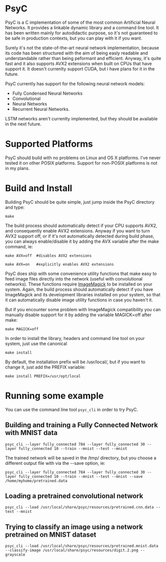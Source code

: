 PsyC
===

PsyC is a C implementation of some of the most common Artificial Neural Networks.
It provides a linkable dynamic library and a command line tool.
It has been written mainly for autodidactic purpose, so it's not guaranteed to 
be safe in production contexts, but you can play with it if you want.

Surely it's not the state-of-the-art neural network implementation, because its 
code has been structured with the aim of being easly readable and 
understandable rather than being peformant and efficient.
Anyway, it's quite fast and it also supports AVX2 extensions when built on 
CPUs that have support it.
It doesn't currenlty support CUDA, but i have plans for it in the future.

PsyC currently has support for the following neural network models:

- Fully Condensed Neural Networks
- Convolutional
- Neural Networks 
- Recurrent Neural Networks.

LSTM networks aren't currenlty implemented, but they should be available in 
the next future.

Supported Platforms
===

PsyC should build with no problems on Linux and OS X platforms.
I've never tested it on other POSIX platforms.
Support for non-POSIX platforms is not in my plans.

Build and Install
===

Building PsyC should be quite simple, just jump inside the PsyC directory and 
type:

    make

The build process should automatically detect if your CPU supports AVX2, and 
consequently enable AVX2 extensions.
Anyway if you want to turn AVX2 support off, or if it's not automatically 
detected during build phase, you can always enable/disable it by adding 
the AVX variable after the make command, ie:

    make AVX=off  #disables AVX2 extensions

    make AVX=on   #explicitly enables AVX2 extensions

PsyC does ship with some convenience utility functions that make easy 
to feed image files directly into the network (useful with convolutional networks).
These functions require [ImageMagick](https://www.imagemagick.org/script/index.php) to be installed on your system.
Again, the build process should automatically detect if you have ImageMagick 
and its development libraries installed on your system, so that it can automatically 
disable image utility functions in case you haven't it.

But if you encounter some problem with ImageMagick compatibility you can 
manually disable support for it by adding the variable MAGICK=off after make:

    make MAGICK=off

In order to install the library, headers and command line tool on your system,
just use the canonical 

    make install

By default, the installation prefix will be /usr/local/, but if you want to 
change it, just add the PREFIX variable:

    make install PREFIX=/usr/opt/local

Running some example
===

You can use the command line tool `psyc_cli` in order to try PsyC.

Building and training a Fully Connected Network with MNIST data
---

    psyc_cli --layer fully_connected 784 --layer fully_connected 30 --layer fully_connected 10 --train --mnist --test --mnist

The trained network will be saved in the /tmp/ directory, but you choose a different 
output file with via the --save option, ie:

    psyc_cli --layer fully_connected 784 --layer fully_connected 30 --layer fully_connected 10 --train --mnist --test --mnist --save /home/myhome/pretrained.data

Loading a pretrained convolutional network
---

    psyc_cli --load /usr/local/share/psyc/resources/pretrained.cnn.data --test --mnist

Trying to classify an image using a network pretrained on MNIST dataset
---

    psyc_cli --load /usr/local/share/psyc/resources/pretrained.mnist.data --classify-image /usr/local/share/psyc/resources/digit.2.png --grayscale










